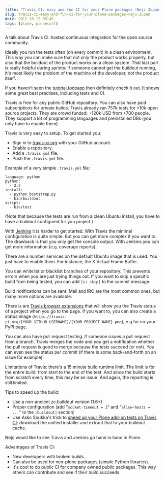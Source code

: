 ```yaml
---
title: "Travis CI: easy and fun CI for your Plone packages (Nejc Zupan)"
slug: travis-ci-easy-and-fun-ci-for-your-plone-packages-nejc-zupan
date: 2012-10-12 09:45
tags: [plone, ploneconf]
---
```


A talk about Travis CI: hosted continuous integration for the open
source community.

Ideally you run the tests often (on every commit) in a clean
environment. This way you can make sure that not only the product
works properly, but also that the buildout of the product works on a
clean system. That last part is really helpful during sprints: if
someone cannot get the buildout running, it's most likely the problem
of the machine of the developer, not the product itself.

If you haven't seen the
[tutorial.todoapp](https://github.com/collective/tutorial.todoapp) then
definitely check it out. It shows some great best practises, including
tests and CI.

Travis is free for any public GitHub repository. You can also have paid
subscriptions for private builds. Travis already ran 757k tests for +10k open source projects. They are
crowd funded: +120k USD from +700 people.  They support a lot of programming
languages and preinstalled DBs (you only have to enable them).

Travis is very easy to setup. To get started you:

   - Sign in to [travis-ci.org](https://travis-ci.org/) with your GitHub account.
   - Enable a repository.
   - Add a `.travis.yml` file.
   - Push the `.travis.yml` file.

Example of a very simple `.travis.yml` file:

    language: python
    python:
      - 2.7
    install:
      - python bootstrap.py
      - bin/buildout
    script:
      - bin/test

(Note that because the tests are run from a clean Ubuntu install, you
have to have a buildout configured for you project.)

With [Jenkins](http://jenkins-ci.org/) it is harder to get
started. With Travis the minimal configuration is quite simple. But
you can get more complex if you want to. The drawback is that you only
get the console output. With Jenkins you can get more information
(e.g. coverage reports).

There are a number services on the default Ubuntu image that is
used. You just have to enable them. For instance, the X Virtual Frame
Buffer.

You can whitelist or blacklist branches of your repository. This
prevents errors when you are just trying things out. If you want to
skip a specific build from being tested, you can add `[ci skip]` to
the commit message.

Build notifications can be sent. Mail and IRC are the most common
ones, but many more options are available.

There is are
[Travis browser extensions](http://about.travis-ci.org/docs/user/browser-extensions/)
that will show you the Travis status of a project when you go to the
page. If you want to, you can also create a status image
(`https://travis-ci.org/[YOUR_GITHUB_USERNAME]/[YOUR_PROJECT_NAME].png`),
e.g for on your PyPI page.

You can also have pull request testing. If someone issues a pull
request from a branch, Travis merges the code and you get a
notification whether the pull request is good to merge because the
tests succeed (or not). You can even see the status per commit (if
there is some back-and-forth on an issue for example).

Limitations of Travis: there's a 15 minute build runtime limit. The
limit is for the entire build: from start to the end of the test. And
since the build starts from scratch every time, this may be an
issue. And again, the reporting is still limited.

Tips to speed up the build:

   * Use a non-ancient zc.buildout version (1.6+)
   * Proper configuration (add "`socket-timeout = 3`" and
     "`allow-hosts = ...`" to the `[buildout]` section)
   * Use Asko Soukka's trick to
     [speed up your Plone add-on tests on Travis CI](http://datakurre.pandala.org/2012/09/speed-up-your-plone-add-on-tests-on.html):
     download the unified installer and extract that to your buildout
     cache.


Nejc would like to see Travis and Jenkins go hand in hand in Plone.

Advantages of Travis CI:

   - New developers with broken builds.
   - Can also be used for non-plone packages (simple Python libraries).
   - It's cool to do public CI for company owned public packages. This
     way others can contribute and see if their build succeeds
